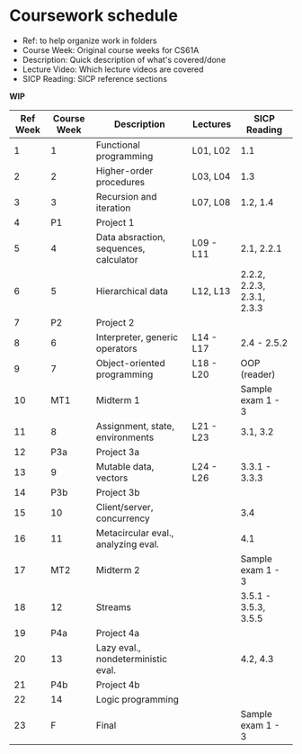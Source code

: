 # Coursework schedule

- Ref: to help organize work in folders
- Course Week: Original course weeks for CS61A
- Description: Quick description of what's covered/done
- Lecture Video: Which lecture videos are covered
- SICP Reading: SICP reference sections

**WIP**

| Ref Week | Course Week | Description                            | Lectures      | SICP Reading               |
|----------|-------------|----------------------------------------|---------------|----------------------------|
| 1        | 1           | Functional programming                 | L01, L02      | 1.1                        |
| 2        | 2           | Higher-order procedures                | L03, L04      | 1.3                        |
| 3        | 3           | Recursion and iteration                | L07, L08      | 1.2, 1.4                   |
| 4        | P1          | Project 1                              |               |                            |
| 5        | 4           | Data absraction, sequences, calculator | L09 - L11     | 2.1, 2.2.1                 |
| 6        | 5           | Hierarchical data                      | L12, L13      | 2.2.2, 2.2.3, 2.3.1, 2.3.3 |
| 7        | P2          | Project 2                              |               |                            |
| 8        | 6           | Interpreter, generic operators         | L14 - L17     | 2.4 - 2.5.2                |
| 9        | 7           | Object-oriented programming            | L18 - L20     | OOP (reader)               |
| 10       | MT1         | Midterm 1                              |               | Sample exam 1 - 3          |
| 11       | 8           | Assignment, state, environments        | L21 - L23     | 3.1, 3.2                   |
| 12       | P3a         | Project 3a                             |               |                            |
| 13       | 9           | Mutable data, vectors                  | L24 - L26     | 3.3.1 - 3.3.3              |
| 14       | P3b         | Project 3b                             |               |                            |
| 15       | 10          | Client/server, concurrency             |               | 3.4                        |
| 16       | 11          | Metacircular eval., analyzing eval.    |               | 4.1                        |
| 17       | MT2         | Midterm 2                              |               | Sample exam 1 - 3          |
| 18       | 12          | Streams                                |               | 3.5.1 - 3.5.3, 3.5.5       |
| 19       | P4a         | Project 4a                             |               |                            |
| 20       | 13          | Lazy eval., nondeterministic eval.     |               | 4.2, 4.3                   |
| 21       | P4b         | Project 4b                             |               |                            |
| 22       | 14          | Logic programming                      |               |                            |
| 23       | F           | Final                                  |               | Sample exam 1 - 3          |